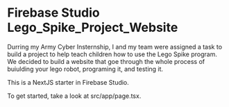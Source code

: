 # Firebase Studio Lego_Spike_Project_Website

Durring my Army Cyber Insternship, I and my team were assigned a task to build a project to help teach children how to use the Lego Spike program.
We decided to build a website that goe through the whole process of buiulding your lego robot, programing it, and testing it. 

This is a NextJS starter in Firebase Studio.

To get started, take a look at src/app/page.tsx.
